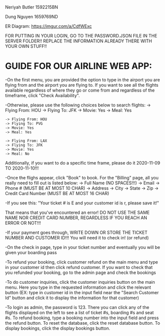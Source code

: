 Neriyah Butler
1592215BN

Dung Nguyen
1659769ND

ER Diagram: https://imgur.com/a/CdfWExc

FOR PUTTING IN YOUR LOGIN, GO TO THE PASSWORD.JSON FILE IN THE SERVER FOLDER!!
REPLACE THE INFORMATION ALREADY THERE WITH YOUR OWN STUFF!!

GUIDE FOR OUR AIRLINE WEB APP:
==============================
-On the first menu, you are provided the option to type in the airport you are flying from 
and the airport you are flying to. If you want to see all the flights available regardless of
where they go or come from and regardless of the timeframe, click "Check Availability".

-Otherwise, please use the following choices below to search flights:
    -> Flying From: HOU
    -> Flying To: JFK
    -> Movie: Yes
    -> Meal: Yes

    -> Flying From: HOU
    -> Flying To: PVG
    -> Movie: Yes
    -> Meal: Yes

    -> Flying From: LAX
    -> Flying To: JFK
    -> Movie: Yes
    -> Meal: No

Additionally, if you want to do a specific time frame, please do it 2020-11-09 TO 2020-11-10!!!

-Once the flighs appear, click "Book" to book. For the "Billing" page, all you really need to
fill out is listed below:
    -> Full Name (NO SPACES!!!)
    -> Email
    -> Phone # (MUST BE AT MOST 10 CHAR)
    -> Address
    -> City
    -> State
    -> Zip
    -> Credit Card Number (MUST BE AT MOST 16 CHAR)

-If you see this:
    "Your ticket # is E and your customer id is r, please save it!"

That means that you've encountered an error! DO NOT USE THE SAME NAME NOR CREDIT CARD NUMBER, REGARDLESS IF
YOU REACH AN ERROR OR NOT!!!

-If your payment goes through, WRITE DOWN OR STORE THE TICKET NUMBER AND CUSTOMER ID!!!
You will need it to check in! (or refund)

-On the check in page, type in your ticket number and eventually you will be given your boarding pass

-To refund your booking, click customer refund on the main menu and type in your customer id then click refund customer.
If you want to check that you refunded your booking, go to the admin page and check the bookings

-To do customer inquiries, click the customer inquiries button on the main menu. Here you type in the requested information
and click the relevant button (EX: type in customer id in the input field near the "Search Customer Id" button and click it to
display the information for that customer)

-To login as admin, the password is 123. There you can click any of the flights displayed on the left
to see a list of ticket #s, boarding #s and seat #s. To refund booking, type a booking number into the
input field and press the refund button. To reset the database, click the reset database button. To display
bookings, click the display bookings button.
